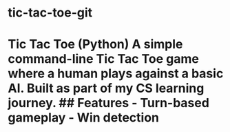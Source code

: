 # tic-tac-toe-git
# Tic Tac Toe (Python)  A simple command-line Tic Tac Toe game where a human plays against a basic AI. Built as part of my CS learning journey.  ## Features - Turn-based gameplay - Win detection
